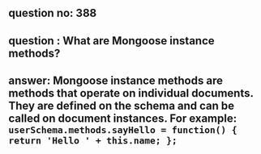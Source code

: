
      
## question no: 388

## question : What are Mongoose instance methods?

## answer: Mongoose instance methods are methods that operate on individual documents. They are defined on the schema and can be called on document instances. For example: `userSchema.methods.sayHello = function() { return 'Hello ' + this.name; };`
      